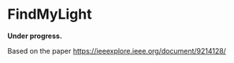 # FindMyLight
**Under progress.**

Based on the paper https://ieeexplore.ieee.org/document/9214128/
